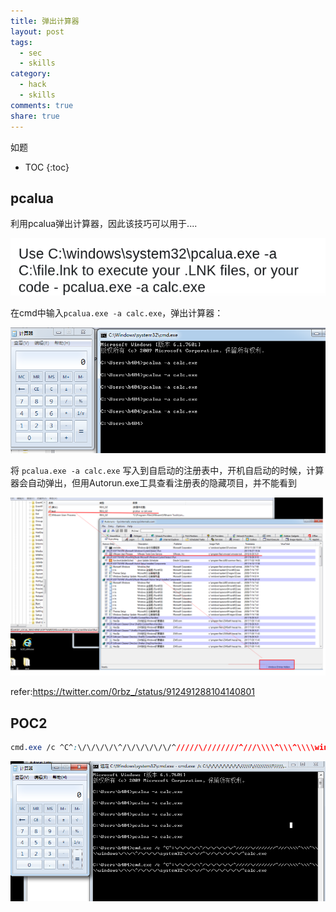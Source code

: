 ```yaml
---
title: 弹出计算器
layout: post
tags:
  - sec
  - skills
category: 
  - hack
  - skills
comments: true
share: true
---
```


如题

<!--more-->

* TOC
{:toc}

## pcalua

利用pcalua弹出计算器，因此该技巧可以用于....


![refer](/img/skills/pcalua/refer.png)


在cmd中输入`pcalua.exe -a calc.exe`，弹出计算器：


![calc](/img/skills/pcalua/calc.png)


将  `pcalua.exe -a calc.exe` 写入到自启动的注册表中，开机自启动的时候，计算器会自动弹出，但用Autorun.exe工具查看注册表的隐藏项目，并不能看到


![windows_entryies_hidden](/img/skills/pcalua/windows_entries_hidden.png)



refer:https://twitter.com/0rbz_/status/912491288104140801



## POC2


```css
cmd.exe /c ^C^:\/\/\/\/\^/\/\/\/\/\/^/////\////////^///\\\\^\\\^\\\\windows\/\\/\^/\/\/\/\system32\/\/\//^\//\/\/\/\/\/^calc.exe
```


![](/img/skills/calc/%E9%80%89%E5%8C%BA_234.png)




